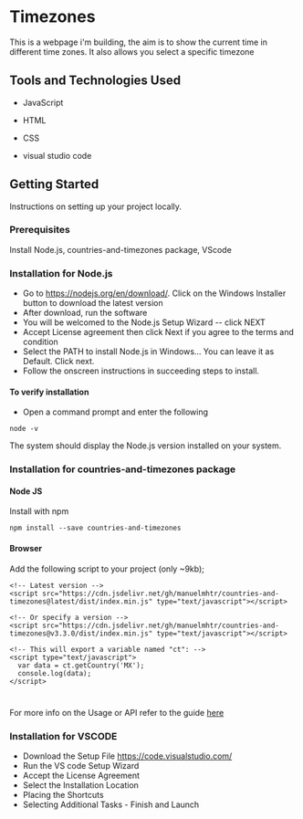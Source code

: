 # Timezones
 
This is a webpage i'm building, the aim is to show the current time in different time zones. It also allows you select a specific timezone


## Tools and Technologies Used

- JavaScript

- HTML

- CSS

- visual studio code


## Getting Started

Instructions on setting up your project locally.


### Prerequisites

Install Node.js, countries-and-timezones package, VScode
 

### Installation for Node.js
-  Go to  https://nodejs.org/en/download/. Click on the Windows Installer button to download the latest version
-  After download, run the software
-  You will be welcomed to the Node.js Setup Wizard -- click NEXT
-  Accept License agreement then click Next if you agree to the terms and condition
-  Select the PATH to install Node.js in Windows… You can leave it as Default. Click next.
-  Follow the onscreen instructions in succeeding steps to install.

#### To verify installation
-  Open a command prompt and enter the following
```
node -v
```
The system should display the Node.js version installed on your system.


### Installation for countries-and-timezones package
#### Node JS
Install with npm
```
npm install --save countries-and-timezones
```

#### Browser
Add the following script to your project (only ~9kb);
```
<!-- Latest version -->
<script src="https://cdn.jsdelivr.net/gh/manuelmhtr/countries-and-timezones@latest/dist/index.min.js" type="text/javascript"></script>

<!-- Or specify a version -->
<script src="https://cdn.jsdelivr.net/gh/manuelmhtr/countries-and-timezones@v3.3.0/dist/index.min.js" type="text/javascript"></script>

<!-- This will export a variable named "ct": -->
<script type="text/javascript">
  var data = ct.getCountry('MX');
  console.log(data);
</script>
```

#

For more info on the Usage or API refer to the guide [here](https://github.com/manuelmhtr/countries-and-timezones)


### Installation for VSCODE
- Download the Setup File https://code.visualstudio.com/
- Run the VS code Setup Wizard 
- Accept the License Agreement
- Select the Installation Location
- Placing the Shortcuts
- Selecting Additional Tasks -  Finish and Launch

